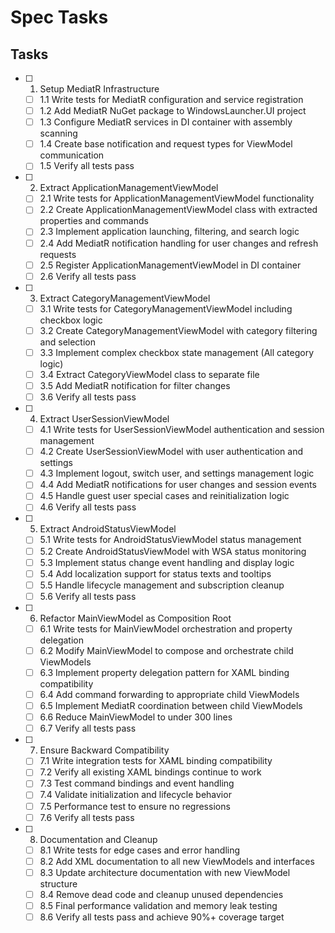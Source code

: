 # Spec Tasks

## Tasks

- [ ] 1. Setup MediatR Infrastructure
  - [ ] 1.1 Write tests for MediatR configuration and service registration
  - [ ] 1.2 Add MediatR NuGet package to WindowsLauncher.UI project
  - [ ] 1.3 Configure MediatR services in DI container with assembly scanning
  - [ ] 1.4 Create base notification and request types for ViewModel communication
  - [ ] 1.5 Verify all tests pass

- [ ] 2. Extract ApplicationManagementViewModel
  - [ ] 2.1 Write tests for ApplicationManagementViewModel functionality
  - [ ] 2.2 Create ApplicationManagementViewModel class with extracted properties and commands
  - [ ] 2.3 Implement application launching, filtering, and search logic
  - [ ] 2.4 Add MediatR notification handling for user changes and refresh requests
  - [ ] 2.5 Register ApplicationManagementViewModel in DI container
  - [ ] 2.6 Verify all tests pass

- [ ] 3. Extract CategoryManagementViewModel
  - [ ] 3.1 Write tests for CategoryManagementViewModel including checkbox logic
  - [ ] 3.2 Create CategoryManagementViewModel with category filtering and selection
  - [ ] 3.3 Implement complex checkbox state management (All category logic)
  - [ ] 3.4 Extract CategoryViewModel class to separate file
  - [ ] 3.5 Add MediatR notification for filter changes
  - [ ] 3.6 Verify all tests pass

- [ ] 4. Extract UserSessionViewModel
  - [ ] 4.1 Write tests for UserSessionViewModel authentication and session management
  - [ ] 4.2 Create UserSessionViewModel with user authentication and settings
  - [ ] 4.3 Implement logout, switch user, and settings management logic
  - [ ] 4.4 Add MediatR notifications for user changes and session events
  - [ ] 4.5 Handle guest user special cases and reinitialization logic
  - [ ] 4.6 Verify all tests pass

- [ ] 5. Extract AndroidStatusViewModel
  - [ ] 5.1 Write tests for AndroidStatusViewModel status management
  - [ ] 5.2 Create AndroidStatusViewModel with WSA status monitoring
  - [ ] 5.3 Implement status change event handling and display logic
  - [ ] 5.4 Add localization support for status texts and tooltips
  - [ ] 5.5 Handle lifecycle management and subscription cleanup
  - [ ] 5.6 Verify all tests pass

- [ ] 6. Refactor MainViewModel as Composition Root
  - [ ] 6.1 Write tests for MainViewModel orchestration and property delegation
  - [ ] 6.2 Modify MainViewModel to compose and orchestrate child ViewModels
  - [ ] 6.3 Implement property delegation pattern for XAML binding compatibility
  - [ ] 6.4 Add command forwarding to appropriate child ViewModels
  - [ ] 6.5 Implement MediatR coordination between child ViewModels
  - [ ] 6.6 Reduce MainViewModel to under 300 lines
  - [ ] 6.7 Verify all tests pass

- [ ] 7. Ensure Backward Compatibility
  - [ ] 7.1 Write integration tests for XAML binding compatibility
  - [ ] 7.2 Verify all existing XAML bindings continue to work
  - [ ] 7.3 Test command bindings and event handling
  - [ ] 7.4 Validate initialization and lifecycle behavior
  - [ ] 7.5 Performance test to ensure no regressions
  - [ ] 7.6 Verify all tests pass

- [ ] 8. Documentation and Cleanup
  - [ ] 8.1 Write tests for edge cases and error handling
  - [ ] 8.2 Add XML documentation to all new ViewModels and interfaces
  - [ ] 8.3 Update architecture documentation with new ViewModel structure
  - [ ] 8.4 Remove dead code and cleanup unused dependencies
  - [ ] 8.5 Final performance validation and memory leak testing
  - [ ] 8.6 Verify all tests pass and achieve 90%+ coverage target